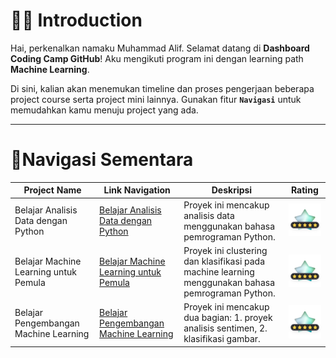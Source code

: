 # 🧑‍🎓 Introduction
Hai, perkenalkan namaku Muhammad Alif. Selamat datang di **Dashboard Coding Camp GitHub**! Aku mengikuti program ini dengan learning path **Machine Learning**.

Di sini, kalian akan menemukan timeline dan proses pengerjaan beberapa project course serta project mini lainnya. Gunakan fitur **`Navigasi`** untuk memudahkan kamu menuju project yang ada.

---

# 📍Navigasi Sementara

| Project Name                              | Link Navigation                                                                                     | Deskripsi                                                                                     | Rating                              |
|-------------------------------------------|-----------------------------------------------------------------------------------------------------|-----------------------------------------------------------------------------------------------|-------------------------------------|
| Belajar Analisis Data dengan Python       | [Belajar Analisis Data dengan Python](https://github.com/miezlearning/Coding-Camp-2025/tree/master/Belajar%20Analisis%20Data%20dengan%20Python) | Proyek ini mencakup analisis data menggunakan bahasa pemrograman Python.                     | ![Rating](assets/stars/rating-dark-5.png) |
| Belajar Machine Learning untuk Pemula     | [Belajar Machine Learning untuk Pemula](https://github.com/miezlearning/Coding-Camp-2025/tree/master/Belajar%20Machine%20Learning%20untuk%20Pemula) | Proyek ini clustering dan klasifikasi pada machine learning menggunakan bahasa pemrograman Python. | ![Rating](assets/stars/rating-dark-5.png) |
| Belajar Pengembangan Machine Learning     | [Belajar Pengembangan Machine Learning](https://github.com/miezlearning/Coding-Camp-2025/tree/master/Belajar%20Pengembangan%20Machine%20Learning) | Proyek ini mencakup dua bagian: 1. proyek analisis sentimen, 2. klasifikasi gambar.           | ![Rating](assets/stars/rating-dark-5.png) |
